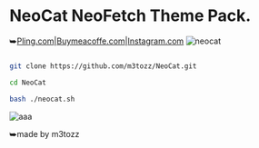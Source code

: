 # NeoCat NeoFetch Theme Pack.
⮩<a href="https://www.pling.com/p/2034925/">Pling.com</a>|<a href="https://www.buymeacoffee.com/m3tozz/">Buymeacoffe.com</a>|<a href="https://www.instagram.com/metozz.exe/">Instagram.com</a>
![neocat](https://github.com/m3tozz/NeoCat/assets/79897762/dd5d1f2d-a12b-409c-b921-b51268b4c44f)
```bash

git clone https://github.com/m3tozz/NeoCat.git 
```
```bash
cd NeoCat 
```
```bash
bash ./neocat.sh
```
![aaa](https://github.com/m3tozz/NeoCat/assets/79897762/37a1bdcd-fa1a-43ed-8e4b-6449b5f7b739)

⮩made by m3tozz
